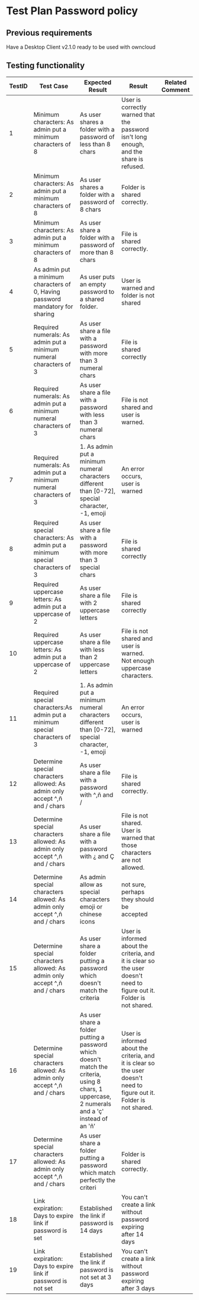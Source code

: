 # Test Plan Password policy

## Previous requirements

Have a Desktop Client v2.1.0 ready to be used with owncloud



## Testing functionality

TestID | Test Case | Expected Result | Result | Related Comment
------------ | ------------- | -------------- | ----- | ------
1| Minimum characters: As admin put a minimum characters of 8   |  As user shares a folder with a password of less than 8 chars| User is correctly warned that the password isn't long enough, and the share is refused.|
2| Minimum characters: As admin put a minimum characters of 8   | As user shares a folder with a password of 8 chars| Folder is shared correctly.|
3| Minimum characters: As admin put a minimum characters of 8   | As user share a folder with a password of more than 8 chars| File is shared correctly.|
4| As admin put a minimum characters of 0, Having password mandatory for sharing | As user puts an empty password to a shared folder.| User is warned and folder is not shared|
5| Required  numerals: As admin put a minimum numeral characters of 3  | As user share a file with a password with more than 3 numeral chars| File is shared correctly|
6| Required  numerals: As admin put a minimum numeral characters of 3  | As user share a file with a password with less than 3 numeral chars| File is not shared and user is warned.|
7| Required  numerals: As admin put a minimum numeral characters of 3  | 1. As admin put a minimum numeral characters different than [0-72], special character, -1, emoji| An error occurs, user is warned|
8| Required  special characters: As admin put a minimum special characters of 3  | As user share a file with a password with more than 3 special chars| File is shared correctly|
9| Required  uppercase letters: As admin put a uppercase of 2 | As user share a file with 2 uppercase letters| File is shared correctly|
10| Required  uppercase letters: As admin put a uppercase of 2 | As user share a file with less than 2 uppercase letters| File is not shared and user is warned. Not enough uppercase characters.|
11| Required  special characters:As admin put a minimum special characters of 3 | 1. As admin put a minimum numeral characters different than [0-72], special character, -1, emoji| An error occurs, user is warned|
12| Determine special characters allowed: As admin only accept ^,ñ and / chars |  As user share a file with a password with ^,ñ and /|File is shared correctly.|
13| Determine special characters allowed: As admin only accept ^,ñ and / chars |  As user share a file with a password with ¿ and Ç |File is not shared. User is warned that those characters are not allowed.|
14| Determine special characters allowed: As admin only accept ^,ñ and / chars |  As admin allow as special characters  emoji or chinese icons |not sure, perhaps they should be accepted|
15| Determine special characters allowed: As admin only accept ^,ñ and / chars |As user share a folder putting a password which doesn't match the criteria |User is informed about the criteria, and it is clear so the user doesn't need to figure out it. Folder is not shared.|
16| Determine special characters allowed: As admin only accept ^,ñ and / chars |As user share a folder putting a password which doesn't match the criteria, using 8 chars, 1 uppercase, 2 numerals and a 'ç' instead of an 'ñ' |User is informed about the criteria, and it is clear so the user doesn't need to figure out it. Folder is not shared.|
17| Determine special characters allowed: As admin only accept ^,ñ and / chars | As user share a folder putting a password which  match perfectly  the criteri |Folder is shared correctly.|
18| Link expiration: Days to expire link if password is set| Established the link if password is 14 days|You can't create a link without password expiring after 14 days|
19| Link expiration: Days to expire link if password is not set| Established the link if password is not set at 3 days |You can't create a link without password expiring after 3 days|





